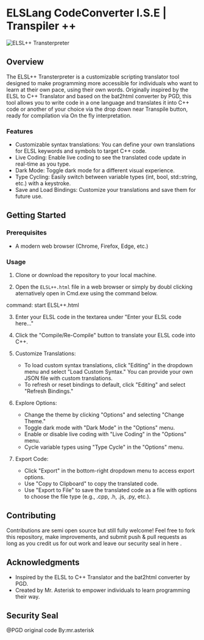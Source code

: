 # ELSLang CodeConverter I.S.E | Transpiler ++ 

![ELSL++ Transterpreter](https://gcdnb.pbrd.co/images/B6w5JQkpm0Ot.png?o=1)

## Overview

The ELSL++ Transterpreter is a customizable scripting translator tool designed to make programming more accessible for individuals who want to learn at their own pace, using their own words. Originally inspired by the ELSL to C++ Translator and based on the bat2html converter by PGD, this tool allows you to write code in a one language and translates it into C++ code or another of your choice via the drop down near Transpile button, ready for compilation via On the fly interpretation.

### Features

- Customizable syntax translations: You can define your own translations for ELSL keywords and symbols to target C++ code.
- Live Coding: Enable live coding to see the translated code update in real-time as you type.
- Dark Mode: Toggle dark mode for a different visual experience.
- Type Cycling: Easily switch between variable types (int, bool, std::string, etc.) with a keystroke.
- Save and Load Bindings: Customize your translations and save them for future use.

## Getting Started

### Prerequisites

- A modern web browser (Chrome, Firefox, Edge, etc.)

### Usage

1. Clone or download the repository to your local machine.

2. Open the `ELSL++.html` file in a web browser or simply by doubl clicking aternatively open in Cmd.exe using the command below.

 command: start ELSL++.html

3. Enter your ELSL code in the textarea under "Enter your ELSL code here..."

4. Click the "Compile/Re-Compile" button to translate your ELSL code into C++.

5. Customize Translations:
   - To load custom syntax translations, click "Editing" in the dropdown menu and select "Load Custom Syntax." You can provide your own JSON file with custom translations.
   - To refresh or reset bindings to default, click "Editing" and select "Refresh Bindings."

6. Explore Options:
   - Change the theme by clicking "Options" and selecting "Change Theme."
   - Toggle dark mode with "Dark Mode" in the "Options" menu.
   - Enable or disable live coding with "Live Coding" in the "Options" menu.
   - Cycle variable types using "Type Cycle" in the "Options" menu.

7. Export Code:
   - Click "Export" in the bottom-right dropdown menu to access export options.
   - Use "Copy to Clipboard" to copy the translated code.
   - Use "Export to File" to save the translated code as a file with options to choose the file type (e.g., .cpp, .h, .js, .py, etc.).

## Contributing

Contributions are semi open source but still fully welcome! Feel free to fork this repository, make improvements, and submit push & pull requests as long as you credit us for out work and leave our security seal in here .



## Acknowledgments

- Inspired by the ELSL to C++ Translator and the bat2html converter by PGD.
- Created by Mr. Asterisk to empower individuals to learn programming their way.

## Security Seal
@PGD original code By:mr.asterisk
